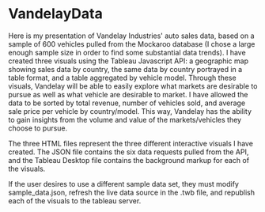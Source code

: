 # VandelayData

Here is my presentation of Vandelay Industries' auto sales data, based on a sample of 600 vehicles pulled from the Mockaroo database (I chose a large enough sample size in order to find some substantial data trends). I have created three visuals using the Tableau Javascript API: a geographic map showing sales data by country, the same data by country portrayed in a table format, and a table aggregated by vehicle model. Through these visuals, Vandelay will be able to easily explore what markets are desirable to pursue as well as what vehicle are desirable to market. I have allowed the data to be sorted by total revenue, number of vehicles sold, and average sale price per vehicle by country/model. This way, Vandelay has the ability to gain insights from the volume and value of the markets/vehicles they choose to pursue.

The three HTML files represent the three different interactive visuals I have created. The JSON file contains the six data requests pulled from the API, and the Tableau Desktop file contains the background markup for each of the visuals. 

If the user desires to use a different sample data set, they must modify sample_data.json, refresh the live data source in the .twb file, and republish each of the visuals to the tableau server.
